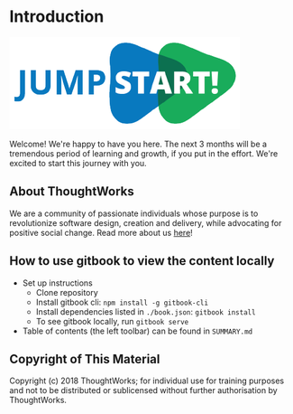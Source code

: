 # Introduction

![JumpStart](.gitbook/assets/jumpstartlogo1.png)

Welcome! We're happy to have you here. The next 3 months will be a tremendous period of learning and growth, if you put in the effort. We're excited to start this journey with you.

## About ThoughtWorks

We are a community of passionate individuals whose purpose is to revolutionize software design, creation and delivery, while advocating for positive social change. Read more about us [here](https://www.thoughtworks.com/)!

## How to use gitbook to view the content locally

* Set up instructions
  * Clone repository
  * Install gitbook cli: `npm install -g gitbook-cli`
  * Install dependencies listed in `./book.json`: `gitbook install`
  * To see gitbook locally, run `gitbook serve`
* Table of contents \(the left toolbar\) can be found in `SUMMARY.md`

## Copyright of This Material

Copyright (c) 2018 ThoughtWorks; for individual use for training purposes and not to be distributed or sublicensed without further authorisation by ThoughtWorks.
